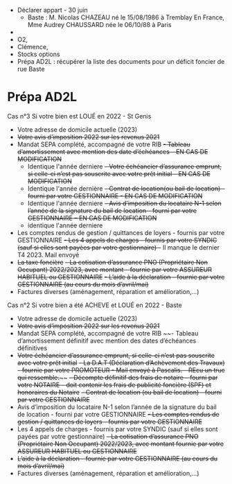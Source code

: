 - Déclarer appart - 30 juin
	- Baste : M. Nicolas CHAZEAU né le 15/08/1986 à Tremblay En France, Mme Audrey CHAUSSARD née le 06/10/88 à Paris
- 
- O2, 
- Clémence, 
- Stocks options
- Prépa AD2L : récupérer la liste des documents pour un déficit foncier de rue Baste







# Prépa AD2L

Cas n°3 Si votre bien est LOUÉ en 2022 - St Genis
-   Votre adresse de domicile actuelle (2023)
-   ~~Votre avis d’imposition 2022 sur les revenus 2021~~
-   Mandat SEPA complété, accompagné de votre RIB
~~-   Tableau d’amortissement avec mention des date d’échéances – EN CAS DE MODIFICATION~~
	- Identique l'année derniere
~~-   Votre échéancier d’assurance emprunt, si celle-ci n’est pas souscrite avec votre prêt initial – EN CAS DE MODIFICATION~~
	- Identique l'année dernière
~~-   Contrat de location(ou bail de location) - fourni par votre GESTIONNAIRE - EN CAS DE MODIFICATION~~
	- Identique l'année derniere
~~-   Avis d’imposition du locataire N-1 selon l’année de la signature du bail de location - fourni par votre GESTIONNAIRE –   EN CAS DE MODIFICATION~~
	- identique l'année derniere
-   Les comptes rendus de gestion / quittances de loyers - fournis par votre GESTIONNAIRE
~~-   Les 4 appels de charges - fournis par votre SYNDIC (sauf si elles sont payées par votre gestionnaire) -~~ Il manque le dernier T4 2023. Mail envoyé
-   ~~La taxe foncière~~
~~-   La cotisation d’assurance PNO (Propriétaire Non Occupant) 2022/2023, avec montant – fournie par votre ASSUREUR  HABITUEL ou GESTIONNAIRE~~
~~-   L’aide à la déclaration - fournie par votre GESTIONNAIRE (au cours du mois d’avril/mai)~~
-   Factures diverses (aménagement, réparation et amélioration,...)

Cas n°2 Si votre bien a été ACHEVE et LOUÉ en 2022 - Baste
-   Votre adresse de domicile actuelle (2023)
-   ~~Votre avis d’imposition 2022 sur les revenus 2021~~
-   Mandat SEPA complété, accompagné de votre RIB
~~-   Tableau d’amortissement définitif avec mention des dates d’échéances définitives
-   ~~Votre échéancier d’assurance emprunt, si celle-ci n’est pas souscrite avec votre prêt initial~~
~~-   La D.A.T (Déclaration d’Achèvement des Travaux) - fournie par votre PROMOTEUR
		- Mail envoyé à Pascalis.
		- REcu un truc qui ressemble.~~~~
~~-   Décompte définitif des frais de notaire – fourni par votre NOTAIRE – doit contenir les frais de publicité foncière (SPF) et honoraires du Notaire~~
~~-   Contrat de location (ou bail de location) - fourni par votre GESTIONNAIRE~~
-   Avis d’imposition du locataire N-1 selon l’année de la signature du bail de location - fourni par votre GESTIONNAIRE
~~-   Les comptes rendus de gestion / quittances de loyers - fournis par votre GESTIONNAIRE~~
-   Les 4 appels de charges - fournis par votre SYNDIC (sauf si elles sont payées par votre gestionnaire)
~~-   La cotisation d’assurance PNO (Propriétaire Non Occupant) 2022/2023, avec montant fournie par votre ASSUREUR HABITUEL ou GESTIONNAIRE~~
-   ~~L’aide à la déclaration - fournie par votre GESTIONNAIRE (au cours du mois d’avril/mai)~~
-   Factures diverses (aménagement, réparation et amélioration,...)
